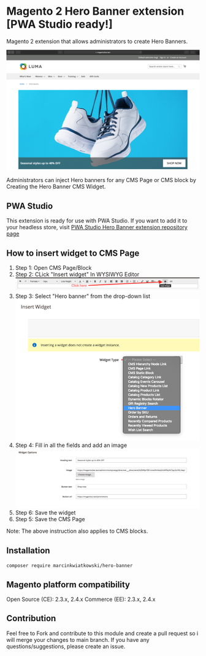 # Magento 2 Hero Banner extension [PWA Studio ready!]

Magento 2 extension that allows administrators to create Hero Banners.

![Magento 2 Hero Banner](README/hero_banner.png)

Administrators can inject Hero banners for any CMS Page or CMS block by Creating the Hero Banner CMS Widget.

## PWA Studio
This extension is ready for use with PWA Studio. If you want to add it to your headless store, visit
[PWA Studio Hero Banner extension repository page](https://github.com/Frodigo/hero-banner-pwa)

## How to insert widget to CMS Page

1. Step 1: Open CMS Page/Block
1. Step 2: CLick "Insert widget" In WYSIWYG Editor  ![Inserting widget](README/inserting_widget.png)
1. Step 3: Select "Hero banner" from the drop-down list ![Creating widget](README/creating_widget.png)
1. Step 4: Fill in all the fields and add an image ![Filling widget](README/filling_form.png)
1. Step 6: Save the widget
1. Step 5: Save the CMS Page

Note: The above instruction also applies to CMS blocks.

## Installation

`composer require marcinkwiatkowski/hero-banner`

## Magento platform compatibility

Open Source (CE): 2.3.x, 2.4.x
Commerce (EE): 2.3.x, 2.4.x

## Contribution

Feel free to Fork and contribute to this module and create a pull request so i will merge your changes to main branch.
If you have any questions/suggestions, please create an issue.
